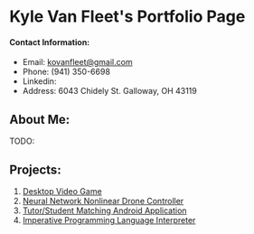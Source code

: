 # Kyle Van Fleet's Portfolio Page

#### Contact Information:
* Email: kovanfleet@gmail.com
* Phone: (941) 350-6698
* Linkedin: 
* Address: 6043 Chidely St. Galloway, OH 43119

## About Me:
TODO:


## Projects:

 1. [Desktop Video Game](https://vanfleet0351.github.io/MarioRemake/) 
 1. [Neural Network Nonlinear Drone Controller](https://vanfleet0351.github.io/Nonlinear-Drone-Controller/) 
 1. [Tutor/Student Matching Android Application](https://vanfleet0351.github.io/tutorMe-Android-App/) 
 1. [Imperative Programming Language Interpreter](https://vanfleet0351.github.io/CSE3341Interpreter/) 
